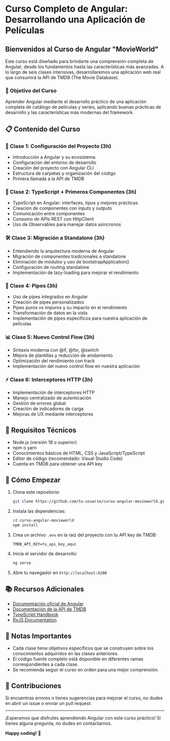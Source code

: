 # Curso Completo de Angular: Desarrollando una Aplicación de Películas

## Bienvenidos al Curso de Angular "MovieWorld"

Este curso está diseñado para brindarte una comprensión completa de Angular, desde los fundamentos hasta las características más avanzadas. A lo largo de seis clases intensivas, desarrollaremos una aplicación web real que consumirá la API de TMDB (The Movie Database).

### 🎯 Objetivo del Curso

Aprender Angular mediante el desarrollo práctico de una aplicación completa de catálogo de películas y series, aplicando buenas prácticas de desarrollo y las características más modernas del framework.

## 📋 Contenido del Curso

### 🏢 Clase 1: Configuración del Proyecto (3h)

- Introducción a Angular y su ecosistema
- Configuración del entorno de desarrollo
- Creación del proyecto con Angular CLI
- Estructura de carpetas y organización del código
- Primera llamada a la API de TMDB

### 📒 Clase 2: TypeScript + Primeros Componentes (3h)

- TypeScript en Angular: interfaces, tipos y mejores prácticas
- Creación de componentes con inputs y outputs
- Comunicación entre componentes
- Consumo de APIs REST con HttpClient
- Uso de Observables para manejar datos asíncronos

### 🛠️ Clase 3: Migración a Standalone (3h)

- Entendiendo la arquitectura moderna de Angular
- Migración de componentes tradicionales a standalone
- Eliminación de módulos y uso de bootstrapApplication()
- Configuración de routing standalone
- Implementación de lazy-loading para mejorar el rendimiento

### 🎨 Clase 4: Pipes (3h)

- Uso de pipes integrados en Angular
- Creación de pipes personalizados
- Pipes puros vs impuros y su impacto en el rendimiento
- Transformación de datos en la vista
- Implementación de pipes específicos para nuestra aplicación de películas

### 📊 Clase 5: Nuevo Control Flow (3h)

- Sintaxis moderna con @if, @for, @switch
- Mejora de plantillas y reducción de anidamiento
- Optimización del rendimiento con track
- Implementación del nuevo control flow en nuestra aplicación

### ⚡️ Clase 6: Interceptores HTTP (3h)

- Implementación de interceptores HTTP
- Manejo centralizado de autenticación
- Gestión de errores global
- Creación de indicadores de carga
- Mejoras de UX mediante interceptores

## 🔧 Requisitos Técnicos

- Node.js (versión 18 o superior)
- npm o yarn
- Conocimientos básicos de HTML, CSS y JavaScript/TypeScript
- Editor de código (recomendado: Visual Studio Code)
- Cuenta en TMDB para obtener una API key

## 🚀 Cómo Empezar

1. Clona este repositorio:

   ```bash
   git clone https://github.com/tu-usuario/curso-angular-movieworld.git
   ```

2. Instala las dependencias:

   ```bash
   cd curso-angular-movieworld
   npm install
   ```

3. Crea un archivo `.env` en la raíz del proyecto con tu API key de TMDB:

   ```
   TMDB_API_KEY=tu_api_key_aquí
   ```

4. Inicia el servidor de desarrollo:

   ```bash
   ng serve
   ```

5. Abre tu navegador en `http://localhost:4200`

## 📚 Recursos Adicionales

- [Documentación oficial de Angular](https://angular.io/docs)
- [Documentación de la API de TMDB](https://developers.themoviedb.org/3/getting-started/introduction)
- [TypeScript Handbook](https://www.typescriptlang.org/docs/handbook/intro.html)
- [RxJS Documentation](https://rxjs.dev/guide/overview)

## 📝 Notas Importantes

- Cada clase tiene objetivos específicos que se construyen sobre los conocimientos adquiridos en las clases anteriores.
- El código fuente completo está disponible en diferentes ramas correspondientes a cada clase.
- Se recomienda seguir el curso en orden para una mejor comprensión.

## 🤝 Contribuciones

Si encuentras errores o tienes sugerencias para mejorar el curso, no dudes en abrir un issue o enviar un pull request.

---

¡Esperamos que disfrutes aprendiendo Angular con este curso práctico! Si tienes alguna pregunta, no dudes en contactarnos.

**Happy coding!** 🚀
